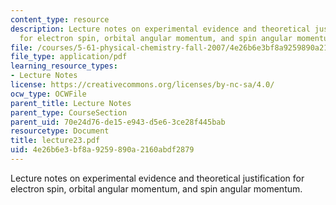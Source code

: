 ```yaml
---
content_type: resource
description: Lecture notes on experimental evidence and theoretical justification
  for electron spin, orbital angular momentum, and spin angular momentum.
file: /courses/5-61-physical-chemistry-fall-2007/4e26b6e3bf8a9259890a2160abdf2879_lecture23.pdf
file_type: application/pdf
learning_resource_types:
- Lecture Notes
license: https://creativecommons.org/licenses/by-nc-sa/4.0/
ocw_type: OCWFile
parent_title: Lecture Notes
parent_type: CourseSection
parent_uid: 70e24d76-de15-e943-d5e6-3ce28f445bab
resourcetype: Document
title: lecture23.pdf
uid: 4e26b6e3-bf8a-9259-890a-2160abdf2879
---
```

Lecture notes on experimental evidence and theoretical justification for electron spin, orbital angular momentum, and spin angular momentum.